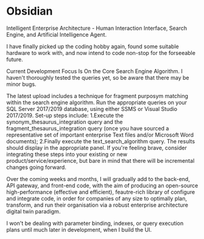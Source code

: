 # Obsidian
Intelligent Enterprise Architecture - Human Interaction Interface, Search Engine, and Artificial Intelligence Agent.

I have finally picked up the coding hobby again, found some suitable hardware to work with, and now intend to code non-stop for the forseeable future.

Current Development Focus Is On the Core Search Engine Algorithm. I haven't thoroughly tested the queries yet, so be aware that there may be minor bugs.

The latest upload includes a technique for fragment purposym matching within the search engine algorithm. Run the appropriate queries on your SQL Server 2017/2019 database, using either SSMS or Visual Studio 2017/2019. Set-up steps include: 1.Execute the synonym_thesaurus_integration query and the fragment_thesaurus_integration query (once you have sourced a representative set of important enterprise Text files and/or Microsoft Word documents); 2.Finally execute the text_search_algorithm query. The results should display in the appropriate panel. If you're feeling brave, consider integrating these steps into your existing or new product/service/experience, but bare in mind that there will be incremental changes going forward.

Over the coming weeks and months, I will gradually add to the back-end, API gateway, and front-end code, with the aim of producing an open-source high-performance (effective and efficient), feautre-rich library of configure and integrate code, in order for companies of any size to optimally plan, transform, and run their organisation via a robust enterprise architecture digital twin paradigm.

I won't be dealing with parameter binding, indexes, or query execution plans until much later in development, when I build the UI.
